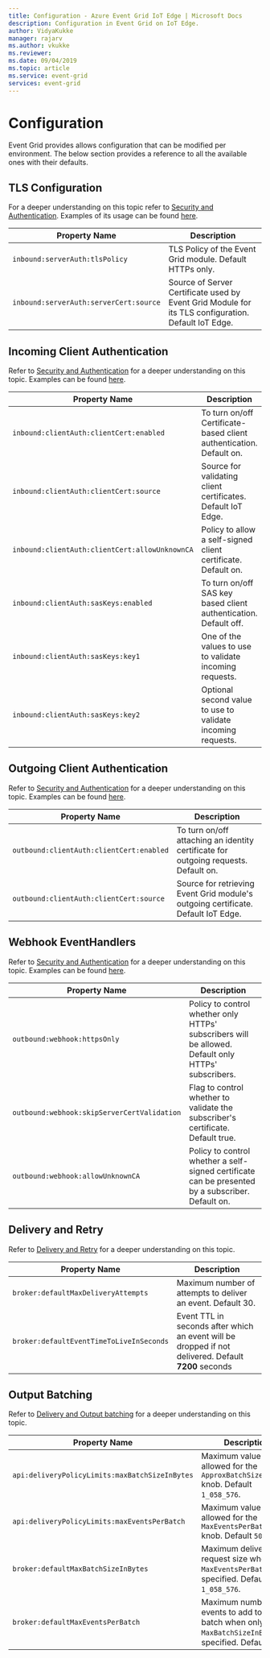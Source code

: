 ```yaml
---
title: Configuration - Azure Event Grid IoT Edge | Microsoft Docs 
description: Configuration in Event Grid on IoT Edge.  
author: VidyaKukke
manager: rajarv
ms.author: vkukke
ms.reviewer: 
ms.date: 09/04/2019
ms.topic: article
ms.service: event-grid
services: event-grid
---
```


# Configuration

Event Grid provides allows configuration that can be modified per environment. The below section provides a reference to all the available ones with their defaults.

## TLS Configuration

For a deeper understanding on this topic refer to [Security and Authentication](security-authentication.md). Examples of its usage can be found [here](configure-api-protocol.md).

| Property Name | Description |
| ---------------- | ------------ |
|`inbound:serverAuth:tlsPolicy`|TLS Policy of the Event Grid module. Default HTTPs only.
|`inbound:serverAuth:serverCert:source`|Source of Server Certificate used by Event Grid Module for its TLS configuration. Default IoT Edge.

## Incoming Client Authentication

Refer to [Security and Authentication](security-authentication.md) for a deeper understanding on this topic. Examples can be found [here](configure-client-auth.md).

| Property Name | Description |
| ---------------- | ------------ |
|`inbound:clientAuth:clientCert:enabled`| To turn on/off Certificate-based client authentication. Default on.
|`inbound:clientAuth:clientCert:source`| Source for validating client certificates. Default IoT Edge.
|`inbound:clientAuth:clientCert:allowUnknownCA`| Policy to allow a self-signed client certificate. Default on.
|`inbound:clientAuth:sasKeys:enabled`| To turn on/off SAS key based client authentication. Default off.
|`inbound:clientAuth:sasKeys:key1`| One of the values to use to validate incoming requests.
|`inbound:clientAuth:sasKeys:key2`| Optional second value to use to validate incoming requests.

## Outgoing Client Authentication

Refer to [Security and Authentication](security-authentication.md) for a deeper understanding on this topic. Examples can be found [here](configure-identity-auth.md).

| Property Name | Description |
| ---------------- | ------------ |
|`outbound:clientAuth:clientCert:enabled`| To turn on/off attaching an identity certificate for outgoing requests. Default on.
|`outbound:clientAuth:clientCert:source`| Source for retrieving Event Grid module's outgoing certificate. Default IoT Edge.

## Webhook EventHandlers

Refer to [Security and Authentication](security-authentication.md) for a deeper understanding on this topic. Examples can be found [here](configure-webhook-subscriber-auth.md).

| Property Name | Description |
| ---------------- | ------------ |
|`outbound:webhook:httpsOnly`| Policy to control whether only HTTPs' subscribers will be allowed. Default only HTTPs' subscribers.
|`outbound:webhook:skipServerCertValidation`| Flag to control whether to validate the subscriber's certificate. Default true.
|`outbound:webhook:allowUnknownCA`| Policy to control whether a self-signed certificate can be presented by a subscriber. Default on.

## Delivery and Retry

Refer to [Delivery and Retry](delivery-retry.md) for a deeper understanding on this topic.

| Property Name | Description |
| ---------------- | ------------ |
| `broker:defaultMaxDeliveryAttempts` | Maximum number of attempts to deliver an event. Default 30.
| `broker:defaultEventTimeToLiveInSeconds` | Event TTL in seconds after which an event will be dropped if not delivered. Default **7200** seconds

## Output Batching

Refer to [Delivery and Output batching](delivery-output-batching.md) for a deeper understanding on this topic.

| Property Name | Description |
| ---------------- | ------------ |
| `api:deliveryPolicyLimits:maxBatchSizeInBytes` | Maximum value allowed for the `ApproxBatchSizeInBytes` knob. Default `1_058_576`.
| `api:deliveryPolicyLimits:maxEventsPerBatch` | Maximum value allowed for the `MaxEventsPerBatch` knob. Default `50`.
| `broker:defaultMaxBatchSizeInBytes` | Maximum delivery request size when only `MaxEventsPerBatch` is specified. Default `1_058_576`.
| `broker:defaultMaxEventsPerBatch` | Maximum number of events to add to a batch when only `MaxBatchSizeInBytes` is specified. Default `10`.
